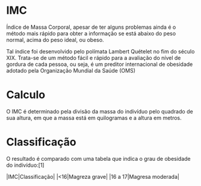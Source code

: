# IMC
Índice de Massa Corporal, apesar de ter alguns problemas ainda é o método mais rápido para obter a informação se está abaixo do peso normal, acima do peso ideal, ou obeso.

Tal índice foi desenvolvido pelo polímata Lambert Quételet no fim do século XIX. Trata-se de um método fácil e rápido para a avaliação do nível de gordura de cada pessoa, ou seja, é um preditor internacional de obesidade adotado pela Organização Mundial da Saúde (OMS)

# Calculo
O IMC é determinado pela divisão da massa do indivíduo pelo quadrado de sua altura, em que a massa está em quilogramas e a altura em metros.

# Classificação
O resultado é comparado com uma tabela que indica o grau de obesidade do indivíduo:[1]

|IMC|Classificação|
|<16|Magreza grave|
|16 a 17|Magresa moderada|

